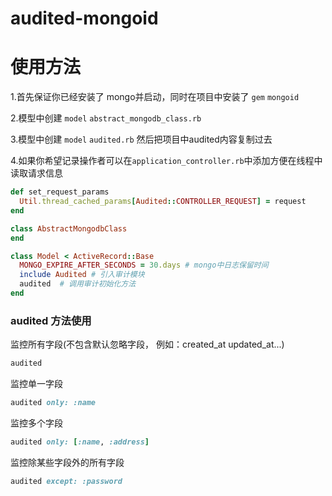 # audited-mongoid

# 使用方法
1.首先保证你已经安装了 mongo并启动，同时在项目中安装了 `gem` `mongoid`

2.模型中创建 `model` `abstract_mongodb_class.rb`

3.模型中创建 `model` `audited.rb` 然后把项目中audited内容复制过去

4.如果你希望记录操作者可以在`application_controller.rb`中添加方便在线程中读取请求信息

```ruby
def set_request_params
  Util.thread_cached_params[Audited::CONTROLLER_REQUEST] = request
end
```

```ruby
class AbstractMongodbClass
end
```

```ruby
class Model < ActiveRecord::Base
  MONGO_EXPIRE_AFTER_SECONDS = 30.days # mongo中日志保留时间
  include Audited # 引入审计模块
  audited  # 调用审计初始化方法
end
```

### audited 方法使用
 监控所有字段(不包含默认忽略字段， 例如：created_at updated_at...)
```ruby
audited
```

监控单一字段
```ruby
audited only: :name
```

监控多个字段

```ruby
audited only: [:name, :address]
```

监控除某些字段外的所有字段
```ruby
audited except: :password
```